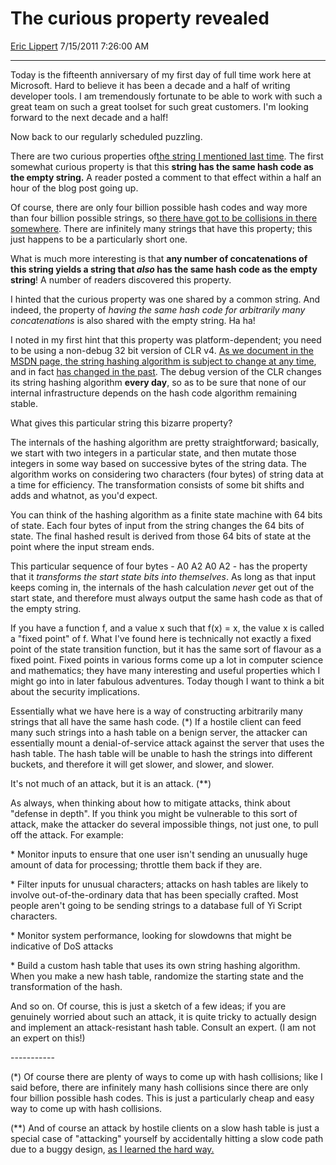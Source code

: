 # The curious property revealed

[Eric Lippert](https://social.msdn.microsoft.com/profile/Eric%20Lippert) 7/15/2011 7:26:00 AM

-----

Today is the fifteenth anniversary of my first day of full time work here at Microsoft. Hard to believe it has been a decade and a half of writing developer tools. I am tremendously fortunate to be able to work with such a great team on such a great toolset for such great customers. I'm looking forward to the next decade and a half\!

Now back to our regularly scheduled puzzling.

There are two curious properties of[the string I mentioned last time](http://blogs.msdn.com/b/ericlippert/archive/2011/07/12/what-curious-property-does-this-string-have.aspx). The first somewhat curious property is that this **string has the same hash code as the empty string.** A reader posted a comment to that effect within a half an hour of the blog post going up.

Of course, there are only four billion possible hash codes and way more than four billion possible strings, so [there have got to be collisions in there somewhere](http://blogs.msdn.com/b/ericlippert/archive/2010/03/22/socks-birthdays-and-hash-collisions.aspx). There are infinitely many strings that have this property; this just happens to be a particularly short one.

What is much more interesting is that **any number of concatenations of this string yields a string that *also* has the same hash code as the empty string**\! A number of readers discovered this property.

I hinted that the curious property was one shared by a common string. And indeed, the property of *having the same hash code for arbitrarily many concatenations* is also shared with the empty string. Ha ha\!

I noted in my first hint that this property was platform-dependent; you need to be using a non-debug 32 bit version of CLR v4. [As we document in the MSDN page, the string hashing algorithm is subject to change at any time](http://msdn.microsoft.com/en-us/library/system.string.gethashcode.aspx), and in fact [has changed in the past](http://blogs.msdn.com/b/ericlippert/archive/2005/10/24/482447.aspx). The debug version of the CLR changes its string hashing algorithm **every day**, so as to be sure that none of our internal infrastructure depends on the hash code algorithm remaining stable.

What gives this particular string this bizarre property?

The internals of the hashing algorithm are pretty straightforward; basically, we start with two integers in a particular state, and then mutate those integers in some way based on successive bytes of the string data. The algorithm works on considering two characters (four bytes) of string data at a time for efficiency. The transformation consists of some bit shifts and adds and whatnot, as you'd expect.

You can think of the hashing algorithm as a finite state machine with 64 bits of state. Each four bytes of input from the string changes the 64 bits of state. The final hashed result is derived from those 64 bits of state at the point where the input stream ends.

This particular sequence of four bytes - A0 A2 A0 A2 - has the property that it *transforms the start state bits into themselves*. As long as that input keeps coming in, the internals of the hash calculation *never* get out of the start state, and therefore must always output the same hash code as that of the empty string.

If you have a function f, and a value x such that f(x) = x, the value x is called a "fixed point" of f. What I've found here is technically not exactly a fixed point of the state transition function, but it has the same sort of flavour as a fixed point. Fixed points in various forms come up a lot in computer science and mathematics; they have many interesting and useful properties which I might go into in later fabulous adventures. Today though I want to think a bit about the security implications.

Essentially what we have here is a way of constructing arbitrarily many strings that all have the same hash code. (\*) If a hostile client can feed many such strings into a hash table on a benign server, the attacker can essentially mount a denial-of-service attack against the server that uses the hash table. The hash table will be unable to hash the strings into different buckets, and therefore it will get slower, and slower, and slower.

It's not much of an attack, but it is an attack. (\*\*)

As always, when thinking about how to mitigate attacks, think about "defense in depth". If you think you might be vulnerable to this sort of attack, make the attacker do several impossible things, not just one, to pull off the attack. For example:

\* Monitor inputs to ensure that one user isn't sending an unusually huge amount of data for processing; throttle them back if they are.

\* Filter inputs for unusual characters; attacks on hash tables are likely to involve out-of-the-ordinary data that has been specially crafted. Most people aren't going to be sending strings to a database full of Yi Script characters.

\* Monitor system performance, looking for slowdowns that might be indicative of DoS attacks

\* Build a custom hash table that uses its own string hashing algorithm. When you make a new hash table, randomize the starting state and the transformation of the hash.

And so on. Of course, this is just a sketch of a few ideas; if you are genuinely worried about such an attack, it is quite tricky to actually design and implement an attack-resistant hash table. Consult an expert. (I am not an expert on this\!)

\-----------

(\*) Of course there are plenty of ways to come up with hash collisions; like I said before, there are infinitely many hash collisions since there are only four billion possible hash codes. This is just a particularly cheap and easy way to come up with hash collisions.

(\*\*) And of course an attack by hostile clients on a slow hash table is just a special case of "attacking" yourself by accidentally hitting a slow code path due to a buggy design, [as I learned the hard way.](http://blogs.msdn.com/b/ericlippert/archive/2003/09/19/53054.aspx)

